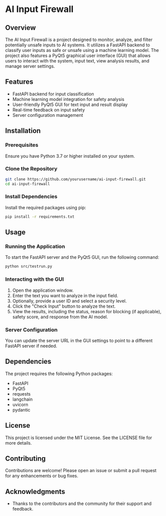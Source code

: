 # AI Input Firewall

## Overview
The AI Input Firewall is a project designed to monitor, analyze, and filter potentially unsafe inputs to AI systems. It utilizes a FastAPI backend to classify user inputs as safe or unsafe using a machine learning model. The project also features a PyQt5 graphical user interface (GUI) that allows users to interact with the system, input text, view analysis results, and manage server settings.

## Features
- FastAPI backend for input classification
- Machine learning model integration for safety analysis
- User-friendly PyQt5 GUI for text input and result display
- Real-time feedback on input safety
- Server configuration management

## Installation

### Prerequisites
Ensure you have Python 3.7 or higher installed on your system.

### Clone the Repository
```bash
git clone https://github.com/yourusername/ai-input-firewall.git
cd ai-input-firewall
```

### Install Dependencies
Install the required packages using pip:
```bash
pip install -r requirements.txt
```

## Usage

### Running the Application
To start the FastAPI server and the PyQt5 GUI, run the following command:
```bash
python src/testrun.py
```

### Interacting with the GUI
1. Open the application window.
2. Enter the text you want to analyze in the input field.
3. Optionally, provide a user ID and select a security level.
4. Click the "Check Input" button to analyze the text.
5. View the results, including the status, reason for blocking (if applicable), safety score, and response from the AI model.

### Server Configuration
You can update the server URL in the GUI settings to point to a different FastAPI server if needed.

## Dependencies
The project requires the following Python packages:
- FastAPI
- PyQt5
- requests
- langchain
- uvicorn
- pydantic

## License
This project is licensed under the MIT License. See the LICENSE file for more details.

## Contributing
Contributions are welcome! Please open an issue or submit a pull request for any enhancements or bug fixes.

## Acknowledgments
- Thanks to the contributors and the community for their support and feedback.
